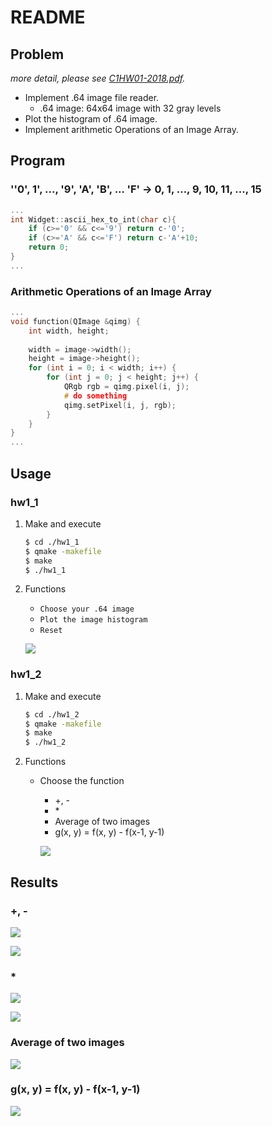# README

## Problem

*more detail, please see [C1HW01-2018.pdf](./C1HW01-2018.pdf).*

* Implement .64 image file reader.
  * .64 image: 64x64 image with 32 gray levels
* Plot the histogram of .64 image.
* Implement arithmetic Operations of an Image Array.

## Program

### ''0', 1', ..., '9', 'A', 'B', ... 'F' -> 0, 1, ..., 9, 10, 11, ..., 15

```cpp
...
int Widget::ascii_hex_to_int(char c){
    if (c>='0' && c<='9') return c-'0';
    if (c>='A' && c<='F') return c-'A'+10;
    return 0;
}
...
```

### Arithmetic Operations of an Image Array

```cpp
...
void function(QImage &qimg) {
    int width, height;
    
    width = image->width();
    height = image->height();
    for (int i = 0; i < width; i++) {
        for (int j = 0; j < height; j++) {
            QRgb rgb = qimg.pixel(i, j);
            # do something
            qimg.setPixel(i, j, rgb);
        }
    }
}
...
```

## Usage

### hw1_1

1. Make and execute   

   ```sh
   $ cd ./hw1_1
   $ qmake -makefile
   $ make
   $ ./hw1_1
   ```

2. Functions

   * `Choose your .64 image`
   * `Plot the image histogram`
   * `Reset`

    ![](./imgs/11step3.png)

### hw1_2

1. Make and execute   

   ```sh
   $ cd ./hw1_2
   $ qmake -makefile
   $ make
   $ ./hw1_2
   ```

2. Functions

   * Choose the function
     * \+, -
     * \*
     * Average of two images
     * g(x, y) \= f(x, y) - f(x-1, y-1)

      ![](./imgs/f1constant1.png)

## Results

### \+, -

![](./imgs/f1constantp5.png )

![](./imgs/f1constantn5.png)

### \*

![](./imgs/f2constant0.5.png)

![](./imgs/f2constant2.png)

### Average of two images
![](./imgs/f3.png)

### g(x, y) \= f(x, y) - f(x-1, y-1)
![](./imgs/f4.png)